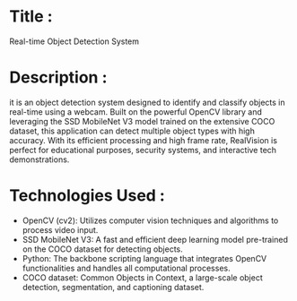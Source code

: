 # Title :

Real-time Object Detection System

# Description :

it is an object detection system designed to identify and classify objects in real-time using a webcam. Built on the powerful OpenCV library and leveraging the SSD MobileNet V3 model trained on the extensive COCO dataset, this application can detect multiple object types with high accuracy. With its efficient processing and high frame rate, RealVision is perfect for educational purposes, security systems, and interactive tech demonstrations.

# Technologies Used :

- OpenCV (cv2): Utilizes computer vision techniques and algorithms to process video input.
- SSD MobileNet V3: A fast and efficient deep learning model pre-trained on the COCO dataset for detecting objects.
- Python: The backbone scripting language that integrates OpenCV functionalities and handles all computational processes.
- COCO dataset: Common Objects in Context, a large-scale object detection, segmentation, and captioning dataset.
